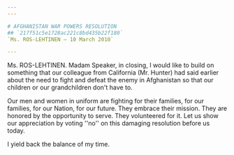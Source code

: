 ```yaml
---
---

# AFGHANISTAN WAR POWERS RESOLUTION
## `217f51c5e1728ac221c8bd435b22f180`
`Ms. ROS-LEHTINEN — 10 March 2010`

---
```



Ms. ROS-LEHTINEN. Madam Speaker, in closing, I would like to build on 
something that our colleague from California (Mr. Hunter) had said 
earlier about the need to fight and defeat the enemy in Afghanistan so 
that our children or our grandchildren don't have to.

Our men and women in uniform are fighting for their families, for our 
families, for our Nation, for our future. They embrace their mission. 
They are honored by the opportunity to serve. They volunteered for it. 
Let us show our appreciation by voting ''no'' on this damaging 
resolution before us today.

I yield back the balance of my time.